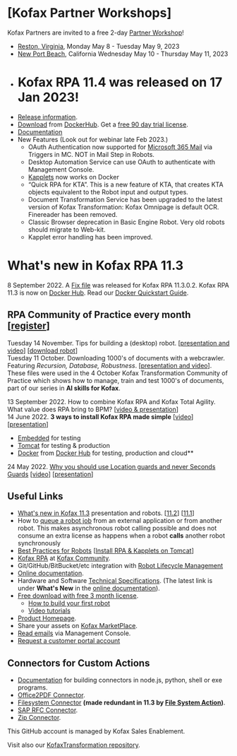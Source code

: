 
# [Kofax Partner Workshops]
Kofax Partners are invited to a free 2-day [Partner Workshop](https://github.com/KofaxRPA/PartnerSeminar/blob/main/README.md)!
* [Reston, Virginia](https://www.eventbrite.com/e/604142876607), Monday May 8 - Tuesday May 9, 2023
* [New Port Beach](https://www.eventbrite.com/e/604138222687), California Wednesday May 10 - Thursday May 11, 2023
* # Kofax RPA 11.4 was released on 17 Jan 2023!
* [Release information](https://knowledge.kofax.com/Robotic_Process_Automation/Overview-Downloads/RPA_Product_Release_Information#Latest_11.4_Releases).
* [Download](https://github.com/KofaxRPA/Docker) from [DockerHub](https://hub.docker.com/r/kofax/rpa-managementconsole). Get a [free 90 day trial license](https://www.kofax.com/products/rpa/rpa-free-trial).
* [Documentation](https://docshield.kofax.com/RPA/en_US/11.4.0-vcsft2fhaw/help/rpa_help/help_main/c_welcomegeneral.html)
* New Features (Look out for webinar late Feb 2023.)
  *	OAuth Authentication now supported for [Microsoft 365 Mail](https://github.com/KofaxRPA/Mail/blob/master/Microsoft365.md) via Triggers in MC. NOT in Mail Step in Robots.
  *	Desktop Automation Service can use OAuth to authenticate with Management Console.
  *	[Kapplets](https://github.com/KofaxRPA/Docker/blob/6b954e9188e3828183b9e9e6ce37afe4b3cde62a/docker-compose.yml) now works on Docker
  *	“Quick RPA for KTA”. This is a new feature of KTA, that creates KTA objects equivalent to the Robot input and output types.
  *	Document Transformation Service has been upgraded to the latest version of Kofax Transformation: Kofax Omnipage is default OCR. Finereader has been removed.
  *	Classic Browser deprecation in Basic Engine Robot. Very old robots should migrate to Web-kit.
  *	Kapplet error handling has been improved.
# What's new in Kofax RPA 11.3
8 September 2022. A [Fix file](https://community.kofax.com/s/question/0D53m00006FG8ThCAL/robotic-process-automation-release-announcements) was released for Kofax RPA 11.3.0.2.
Kofax RPA 11.3 is now on [Docker Hub](https://hub.docker.com/u/kofax). Read our [Docker Quickstart Guide](https://github.com/KofaxRPA/Docker).
## RPA Community of Practice every month [[register](https://cvent.me/Y7gqWA)]   
Tuesday 14 November. Tips for building a (desktop) robot. [[presentation and video](https://kofax.app.bigtincan.com/lshare/lWvwm6qzXx41kPGRj9VMEk3fRTXCYE3ne0QyKpNr527ZDYaoAd)] [[download robot](https://github.com/KofaxRPA/Hansard-Robot)]  
Tuesday 11 October. Downloading 1000's of documents with a webcrawler. Featuring *Recursion, Database, Robustness*. [[presentation and video](https://kofax.app.bigtincan.com/lshare/509QLepyr4vlONPk1Va6gXytyixUOEM3RzA2oxb7WnwjYGdJXD)]. These files were used in the 4 October Kofax Transformation Community of Practice which shows how to manage, train and test 1000's of documents, part of our series in **AI skills for Kofax**.

13 September 2022. How to combine Kofax RPA and Kofax Total Agility. What value does RPA bring to BPM? [[video & presentation](https://kofax.app.bigtincan.com/lshare/w7GmZ6QAnXbepkDLzdJYEmMTPFwsLEN2j3l4a5oR10VOxvqP9y)]  
14 June 2022. **3 ways to install Kofax RPA made simple** [[video](https://kofax.app.bigtincan.com/pfiles/KkoeJP7wRa4bVZqMlg2Vf3sOc7CAflTWg12YNx0OjGAzmp3yXW/f/1039688592)] [[presentation](https://kofax.app.bigtincan.com/pfiles/rRLP0b65oAaQdJGlOE66i0hDc5cMiJUNE3jyVKYx27kZzMqweW/f/1039981561)]  
* [Embedded](https://www.kofax.com/products/rpa/rpa-free-trial) for testing  
* [Tomcat](https://github.com/KofaxRPA/RPA-Best-Practices/wiki/Install-Kofax-RPA-11.3-on-Apache-Tomcat-on-Windows) for testing & production  
* [Docker](https://github.com/KofaxRPA/Docker) from [Docker Hub](https://hub.docker.com/u/kofax) for testing, production and cloud**  

24 May 2022. [Why you should use Location guards and never Seconds Guards](https://kofax.app.bigtincan.com/pfiles/eb9PWRq270Kl3AXN5gyxf1sncQUvUDUM8wyrVvDjZoGO4pxYQ1/f/1039688448)   [[video](https://kofax.app.bigtincan.com/pfiles/PDNGeb409jkXm573rE5xiDhncyceiOUdgQldzv1ya6KYpAwOMq/f/1039981596)] [[presentation](https://kofax.app.bigtincan.com/pfiles/eb9PWRq270Kl3AXN5gyxf1sncQUvUDUM8wyrVvDjZoGO4pxYQ1/f/1039688449)]  



## Useful Links
* [What's new in Kofax 11.3](https://github.com/KofaxRPA/RPA-11.3) presentation and robots. [[11.2](https://github.com/KofaxRPA/RPA-11.2)] [[11.1](https://github.com/KofaxRPA/RPA-11.1)]  
* How to [queue a robot job](https://github.com/KofaxRPA/RPA-11.1/blob/main/RobotQueueing.md#robot-queueing-in-kofax-rpa) from an external application or from another robot. This makes asynchronous robot calling possible and does not consume an extra license as happens when a robot **calls** another robot synchronously
* [Best Practices for Robots](https://github.com/KofaxRPA/RPA-Best-Practices#readme) [[Install RPA & Kapplets on Tomcat](https://github.com/KofaxRPA/RPA-Best-Practices/wiki/Install-Kofax-RPA-11.3-on-Apache-Tomcat-on-Windows)]
* [Kofax RPA](https://community.kofax.com/s/topic/0TO3m000000IznGGAS/robotic-process-automation) at [Kofax Community](https://community.kofax.com).
* Git/GitHub/BitBucket/etc integration with [Robot Lifecycle Management](https://github.com/KofaxRPA/Robot-Lifecycle-Management-Guide)
* [Online documentation](https://docshield.kofax.com/RPA/en_US/11.3.0_5cdzhlgb3t/help/rpa_help/help_main/c_welcomegeneral.html).
* Hardware and Software [Technical Specifications](https://docshield.kofax.com/RPA/en_US/11.3.0_5cdzhlgb3t/print/KofaxRPATechnicalSpecifications_11.3.0_EN.pdf).  (The latest link is under **What's New** in the [online documentation](https://docshield.kofax.com/ia-platform.html)).
* [Free download with free 3 month license](https://www.kofax.com/products/rpa/rpa-free-trial).
  * [How to build your first robot](https://www.kofax.com/-/media/files/e-books/en/ug_rpa-tutorial-guide-_en.pdf)
  * [Video tutorials](https://www.kofax.com/eg/kofax-rpa-tutorials)
* [Product Homepage](https://www.kofax.com/products/rpa).
* Share your assets on [Kofax MarketPlace](https://marketplace.kofax.com/).
* [Read emails](https://github.com/KofaxRPA/RPA-11.1/blob/main/Enhanced%20Email%20Integration.md#enhanced-email-integration-in-kofax-rpa-111) via Management Console.
* [Request a customer portal account](https://knowledge.kofax.com/General_Support/00_Support_Forms/Customer_Portal_Request?_ga=2.130987279.1656012013.1655202293-294255832.1654091170)
## Connectors for Custom Actions
 * [Documentation](https://docshield.kofax.com/RPA/en_US/11.4.0-vcsft2fhaw/help/rpa_help/help_main/designstudio/c_das_customactionstep.html) for building connectors in node.js, python, shell or exe programs.
 * [Office2PDF Connector](https://github.com/KofaxRPA/RPA-Connector-Office2PDF).
 * [Filesystem Connector](https://github.com/KofaxRPA/RPA-Connector-File-System) **(made redundant in 11.3 by [File System Action](https://docshield.kofax.com/RPA/en_US/11.4.0-vcsft2fhaw/help/rpa_help/help_main/designstudio/c_das_filesystemactionstep.html))**.
 * [SAP RFC Connector](https://github.com/KofaxRPA/RPA-Connector-RFC).
 * [Zip Connector](https://github.com/KofaxRPA/RPA-Connector-Zip).
 

This GitHub account is managed by Kofax Sales Enablement.

Visit also our [KofaxTransformation repository](https://github.com/KofaxTransformation).
